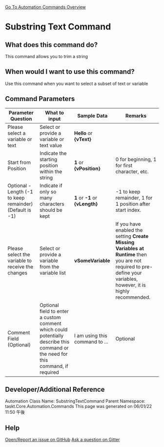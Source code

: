 <!--TITLE: Substring Text Command -->
<!-- SUBTITLE: a command in the Text Commands group. -->
[Go To Automation Commands Overview](/automation-commands.md)


# Substring Text Command


## What does this command do?
This command allows you to trim a string


## When would I want to use this command?
Use this command when you want to select a subset of text or variable


## Command Parameters
| Parameter Question   	| What to input  	|  Sample Data 	| Remarks  	|
| ---                    | ---               | ---           | ---       |
|Please select a variable or text|Select or provide a variable or text value|**Hello** or **{vText}**||
|Start from Position|Indicate the starting position within the string|**1** or **{vPosition}**|0 for beginning, 1 for first character, etc.|
|Optional - Length (-1 to keep remainder) (Default is -1)|Indicate if only so many characters should be kept|**1** or **-1** or **{vLength}**|-1 to keep remainder, 1 for 1 position after start index.|
|Please select the variable to receive the changes|Select or provide a variable from the variable list|**vSomeVariable**|If you have enabled the setting **Create Missing Variables at Runtime** then you are not required to pre-define your variables, however, it is highly recommended.|
|Comment Field (Optional)|Optional field to enter a custom comment which could potentially describe this command or the need for this command, if required|I am using this command to ...|Optional|












## Developer/Additional Reference
Automation Class Name: SubstringTextCommand
Parent Namespace: taskt.Core.Automation.Commands
This page was generated on 06/01/22 11:50 午後


## Help
[Open/Report an issue on GitHub](https://github.com/saucepleez/taskt/issues/new)
[Ask a question on Gitter](https://gitter.im/taskt-rpa/Lobby)
